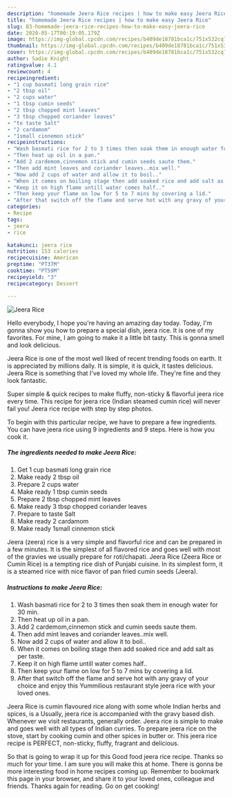 ```yaml
---
description: "homemade Jeera Rice recipes | how to make easy Jeera Rice"
title: "homemade Jeera Rice recipes | how to make easy Jeera Rice"
slug: 83-homemade-jeera-rice-recipes-how-to-make-easy-jeera-rice
date: 2020-05-17T00:19:05.179Z
image: https://img-global.cpcdn.com/recipes/b409de18781bca1c/751x532cq70/jeera-rice-recipe-main-photo.jpg
thumbnail: https://img-global.cpcdn.com/recipes/b409de18781bca1c/751x532cq70/jeera-rice-recipe-main-photo.jpg
cover: https://img-global.cpcdn.com/recipes/b409de18781bca1c/751x532cq70/jeera-rice-recipe-main-photo.jpg
author: Sadie Knight
ratingvalue: 4.1
reviewcount: 4
recipeingredient:
- "1 cup basmati long grain rice"
- "2 tbsp oil"
- "2 cups water"
- "1 tbsp cumin seeds"
- "2 tbsp chopped mint leaves"
- "3 tbsp chopped coriander leaves"
- "to taste Salt"
- "2 cardamom"
- "1small cinnemon stick"
recipeinstructions:
- "Wash basmati rice for 2 to 3 times then soak them in enough water for 30 min."
- "Then heat up oil in a pan."
- "Add 2 cardemom,cinnemon stick and cumin seeds saute them."
- "Then add mint leaves and coriander leaves..mix well."
- "Now add 2 cups of water and allow it to boil.."
- "When it comes on boiling stage then add soaked rice and add salt as per taste."
- "Keep it on high flame untill water comes half.."
- "Then keep your flame on low for 5 to 7 mins by covering a lid."
- "After that switch off the flame and serve hot with any gravy of your choice and enjoy this Yummilious restaurant style jeera rice with your loved ones."
categories:
- Recipe
tags:
- jeera
- rice

katakunci: jeera rice 
nutrition: 153 calories
recipecuisine: American
preptime: "PT37M"
cooktime: "PT59M"
recipeyield: "3"
recipecategory: Dessert

---
```



![Jeera Rice](https://img-global.cpcdn.com/recipes/b409de18781bca1c/751x532cq70/jeera-rice-recipe-main-photo.jpg)

Hello everybody, I hope you're having an amazing day today. Today, I'm gonna show you how to prepare a special dish, jeera rice. It is one of my favorites. For mine, I am going to make it a little bit tasty. This is gonna smell and look delicious.

Jeera Rice is one of the most well liked of recent trending foods on earth. It is appreciated by millions daily. It is simple, it is quick, it tastes delicious. Jeera Rice is something that I've loved my whole life. They're fine and they look fantastic.

Super simple &amp; quick recipes to make fluffy, non-sticky &amp; flavorful jeera rice every time. This recipe for jeera rice (Indian steamed cumin rice) will never fail you! Jeera rice recipe with step by step photos.


To begin with this particular recipe, we have to prepare a few ingredients. You can have jeera rice using 9 ingredients and 9 steps. Here is how you cook it.

<!--inarticleads1-->

##### The ingredients needed to make Jeera Rice:

1. Get 1 cup basmati long grain rice
1. Make ready 2 tbsp oil
1. Prepare 2 cups water
1. Make ready 1 tbsp cumin seeds
1. Prepare 2 tbsp chopped mint leaves
1. Make ready 3 tbsp chopped coriander leaves
1. Prepare to taste Salt
1. Make ready 2 cardamom
1. Make ready 1small cinnemon stick


Jeera (zeera) rice is a very simple and flavorful rice and can be prepared in a few minutes. It is the simplest of all flavored rice and goes well with most of the gravies we usually prepare for roti/chapati. Jeera Rice (Zeera Rice or Cumin Rice) is a tempting rice dish of Punjabi cuisine. In its simplest form, it is a steamed rice with nice flavor of pan fried cumin seeds (Jeera). 

<!--inarticleads2-->

##### Instructions to make Jeera Rice:

1. Wash basmati rice for 2 to 3 times then soak them in enough water for 30 min.
1. Then heat up oil in a pan.
1. Add 2 cardemom,cinnemon stick and cumin seeds saute them.
1. Then add mint leaves and coriander leaves..mix well.
1. Now add 2 cups of water and allow it to boil..
1. When it comes on boiling stage then add soaked rice and add salt as per taste.
1. Keep it on high flame untill water comes half..
1. Then keep your flame on low for 5 to 7 mins by covering a lid.
1. After that switch off the flame and serve hot with any gravy of your choice and enjoy this Yummilious restaurant style jeera rice with your loved ones.


Jeera Rice is cumin flavoured rice along with some whole Indian herbs and spices, is a Usually, jeera rice is accompanied with the gravy based dish. Whenever we visit restaurants, generally order. Jeera rice is simple to make and goes well with all types of Indian curries. To prepare jeera rice on the stove, start by cooking cumin and other spices in butter or. This jeera rice recipe is PERFECT, non-sticky, fluffy, fragrant and delicious. 

So that is going to wrap it up for this Good food jeera rice recipe. Thanks so much for your time. I am sure you will make this at home. There is gonna be more interesting food in home recipes coming up. Remember to bookmark this page in your browser, and share it to your loved ones, colleague and friends. Thanks again for reading. Go on get cooking!
